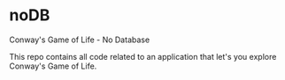 # noDB
Conway's Game of Life - No Database

This repo contains all code related to an application that let's you explore Conway's Game of Life.
